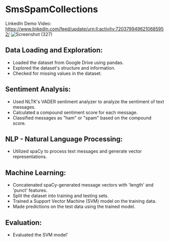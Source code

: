 # SmsSpamCollections
LinkedIn Demo Video: https://www.linkedin.com/feed/update/urn:li:activity:7203799496210685952/
![Screenshot (327)](https://github.com/Lavan1999/Project-11_Spam-Or_Ham_Detection/assets/152668558/94fcd50a-428d-42cf-8f54-104b6a5aa212)

## Data Loading and Exploration:
- Loaded the dataset from Google Drive using pandas.
- Explored the dataset's structure and information.
- Checked for missing values in the dataset.
  
## Sentiment Analysis:
- Used NLTK's VADER sentiment analyzer to analyze the sentiment of text messages.
- Calculated a compound sentiment score for each message.
- Classified messages as "ham" or "spam" based on the compound score.
  
## NLP - Natural Language Processing:
- Utilized spaCy to process text messages and generate vector representations.
  
## Machine Learning:
- Concatenated spaCy-generated message vectors with 'length' and 'punct' features.
- Split the dataset into training and testing sets.
- Trained a Support Vector Machine (SVM) model on the training data.
- Made predictions on the test data using the trained model.
  
## Evaluation:
- Evaluated the SVM model'
